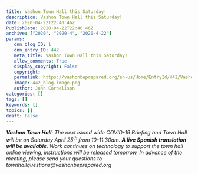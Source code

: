 ```yaml
---
title: Vashon Town Hall this Saturday!
description: Vashon Town Hall this Saturday!
date: 2020-04-22T22:40:46Z
PublishDate: 2020-04-22T22:40:46Z
archive: ["2020", "2020-4", "2020-4-22"]
params:
   dnn_blog_ID: 1
   dnn_entry_ID: 442
   meta_title: Vashon Town Hall this Saturday!
   allow_comments: True
   display_copyright: False
   copyright: 
   permalink: https://vashonbeprepared.org/en-us/Home/EntryId/442/Vashon-Town-Hall-this-Saturday
   image: 442_blog-image.png
   author: John Cornelison
categories: []
tags: []
keywords: []
topics: []
draft: False
---
```


<p><b><i>Vashon Town Hall</i></b><i>: The next island wide COVID-19 Briefing and Town Hall will be on Saturday April 25<sup>th </sup>from 10-11:30am. </i><b><i>A live Spanish translation will be available</i></b><i>. </i><i> Work continues on technology to support the town hall online viewing, instructions will be released tomorrow. In advance of the meeting, please send your questions to </i><a><i>townhallquestions@vashonbeprepared.org</i></a></p>
